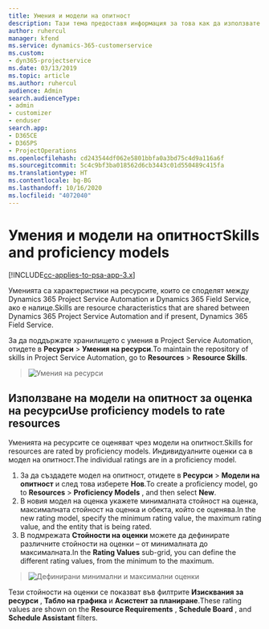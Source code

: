 ```yaml
---
title: Умения и модели на опитност
description: Тази тема предоставя информация за това как да използвате уменията и моделите на опитност.
author: ruhercul
manager: kfend
ms.service: dynamics-365-customerservice
ms.custom:
- dyn365-projectservice
ms.date: 03/13/2019
ms.topic: article
ms.author: ruhercul
audience: Admin
search.audienceType:
- admin
- customizer
- enduser
search.app:
- D365CE
- D365PS
- ProjectOperations
ms.openlocfilehash: cd243544df062e5801bbfa0a3bd75c4d9a116a6f
ms.sourcegitcommit: 5c4c9bf3ba018562d6cb3443c01d550489c415fa
ms.translationtype: HT
ms.contentlocale: bg-BG
ms.lasthandoff: 10/16/2020
ms.locfileid: "4072040"
---
```

# <a name="skills-and-proficiency-models"></a><span data-ttu-id="bd155-103">Умения и модели на опитност</span><span class="sxs-lookup"><span data-stu-id="bd155-103">Skills and proficiency models</span></span>

[!INCLUDE[cc-applies-to-psa-app-3.x](../includes/cc-applies-to-psa-app-3x.md)]

<span data-ttu-id="bd155-104">Уменията са характеристики на ресурсите, които се споделят между Dynamics 365 Project Service Automation и Dynamics 365 Field Service, ако е налице.</span><span class="sxs-lookup"><span data-stu-id="bd155-104">Skills are resource characteristics that are shared between Dynamics 365 Project Service Automation and if present, Dynamics 365 Field Service.</span></span> 

<span data-ttu-id="bd155-105">За да поддържате хранилището с умения в Project Service Automation, отидете в **Ресурси** \> **Умения на ресурси**.</span><span class="sxs-lookup"><span data-stu-id="bd155-105">To maintain the repository of skills in Project Service Automation, go to **Resources** \> **Resource Skills**.</span></span> 

> ![Умения на ресурси](media/Resource-Management-image84.png)

## <a name="use-proficiency-models-to-rate-resources"></a><span data-ttu-id="bd155-107">Използване на модели на опитност за оценка на ресурси</span><span class="sxs-lookup"><span data-stu-id="bd155-107">Use proficiency models to rate resources</span></span>

<span data-ttu-id="bd155-108">Уменията на ресурсите се оценяват чрез модели на опитност.</span><span class="sxs-lookup"><span data-stu-id="bd155-108">Skills for resources are rated by proficiency models.</span></span> <span data-ttu-id="bd155-109">Индивидуалните оценки са в модел на опитност.</span><span class="sxs-lookup"><span data-stu-id="bd155-109">The individual ratings are in a proficiency model.</span></span> 

1. <span data-ttu-id="bd155-110">За да създадете модел на опитност, отидете в **Ресурси** \> **Модели на опитност** и след това изберете **Нов**.</span><span class="sxs-lookup"><span data-stu-id="bd155-110">To create a proficiency model, go to **Resources** \> **Proficiency Models** , and then select **New**.</span></span>
2. <span data-ttu-id="bd155-111">В новия модел на оценка укажете минималната стойност на оценка, максималната стойност на оценка и обекта, който се оценява.</span><span class="sxs-lookup"><span data-stu-id="bd155-111">In the new rating model, specify the minimum rating value, the maximum rating value, and the entity that is being rated.</span></span>
3. <span data-ttu-id="bd155-112">В подмрежата **Стойности на оценки** можете да дефинирате различните стойности на оценки – от минималната до максималната.</span><span class="sxs-lookup"><span data-stu-id="bd155-112">In the **Rating Values** sub-grid, you can define the different rating values, from the minimum to the maximum.</span></span>

> ![Дефинирани минимални и максимални оценки](media/Resource-Management-image85.png)

<span data-ttu-id="bd155-114">Тези стойности на оценки се показват във филтрите **Изисквания за ресурси** , **Табло на графика** и **Асистент за планиране**.</span><span class="sxs-lookup"><span data-stu-id="bd155-114">These rating values are shown on the **Resource Requirements** , **Schedule Board** , and **Schedule Assistant** filters.</span></span>
